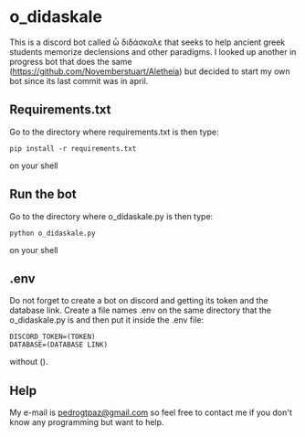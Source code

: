 # o_didaskale
This is a discord bot called ὦ διδάσκαλε that seeks to help ancient greek students memorize declensions and other paradigms.
I looked up another in progress bot that does the same (https://github.com/Novemberstuart/Aletheia) but decided to start my own bot since its last commit was in april.

## Requirements.txt

Go to the directory where requirements.txt is then type:
```
pip install -r requirements.txt
```
on your shell

## Run the bot

Go to the directory where o_didaskale.py is then type:
```
python o_didaskale.py
```
on your shell

## .env

Do not forget to create a bot on discord and getting its token and the database link. Create a file names .env on the same directory that the o_didaskale.py is and then put it inside the .env file:
```
DISCORD_TOKEN=(TOKEN)
DATABASE=(DATABASE LINK)
```
without ().

## Help

My e-mail is pedrogtpaz@gmail.com so feel free to contact me if you don't know any programming but want to help.
